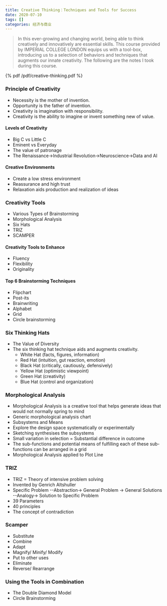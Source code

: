 ```yaml
---
title: Creative Thinking：Techniques and Tools for Success
date: 2020-07-10
tags: []
categories: 经济与商业
---
```


> In this ever-growing and changing world, being able to think creatively and innovatively are essential skills. This course provided by IMPERIAL COLLEGE LONDON equips us with a tool-box, introducing us to a selection of behaviors and techniques that augments our innate creativity. The following are the notes I took during this course. 

<!--more-->

{% pdf /pdf/creative-thinking.pdf %}

### Principle of Creativity

- Necessity is the mother of invention.
- Opportunity is the father of invention.
- Creativity is imagination with responsibility.
- Creativity is the ability to imagine or invent something new of value.

#### Levels of Creativity

- Big C vs Little C
- Eminent vs Everyday
- The value of patronage
- The Renaissance→Industrial Revolution→Neuroscience→Data and AI

#### Creative Environments

- Create a low stress environment
- Reassurance and high trust
- Relaxation aids production and realization of ideas

### Creativity Tools

- Various Types of Brainstorming
- Morphological Analysis
- Six Hats
- TRIZ
- SCAMPER

#### Creativity Tools to Enhance

- Fluency
- Flexibility
- Originality

#### Top 6 Brainstorming Techniques

- Flipchart
- Post-its
- Brainwriting
- Alphabet
- Grid
- Circle brainstorming

### Six Thinking Hats

- The Value of Diversity
- The six thinking hat technique aids and augments creativity.
  - White Hat (facts, figures, information)
  - Red Hat (intuition, gut reaction, emotion)
  - Black Hat (critically, cautiously, defensively)
  - Yellow Hat (optimistic viewpoint)
  - Green Hat (creativity)
  - Blue Hat (control and organization)

### Morphological Analysis

- Morphological Analysis is a creative tool that helps generate ideas that would not normally spring to mind
- Generic morphological analysis chart
- Subsystems and Means
- Explore the design space systematically or experimentally
- Sketching synthesises the subsystems
- Small variation in selection = Substantial difference in outcome
- The sub-functions and potential means of fulfilling each of these sub-functions can be arranged in a grid
- Morphological Analysis applied to Plot Line

### TRIZ

- TRIZ = Theory of intensive problem solving
- Invented by Genrich Altshuller
- Specific Problem --Abstraction-> General Problem -> General Solutions --Analogy-> Solution to Specific Problem
- 39 Parameters
- 40 principles
- The concept of contradiction

### Scamper

- Substitute
- Combine
- Adapt
- Magnify/ Minify/ Modify
- Put to other uses
- Eliminate
- Reverse/ Rearrange

### Using the Tools in Combination

- The Double Diamond Model
- Circle Brainstorming
